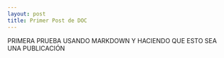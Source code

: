 ```yaml
---
layout: post
title: Primer Post de DOC
---
```

PRIMERA PRUEBA USANDO MARKDOWN Y HACIENDO QUE ESTO SEA UNA PUBLICACIÓN
